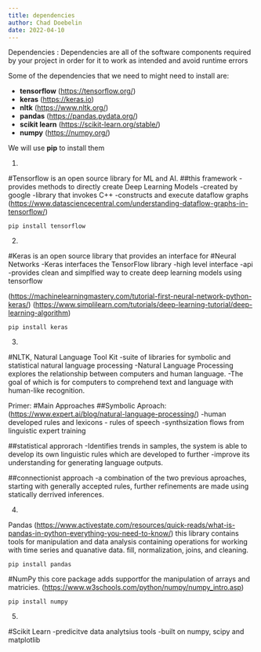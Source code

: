 ```yaml
---
title: dependencies
author: Chad Doebelin
date: 2022-04-10
---
```

Dependencies
: Dependencies are all of the software components required by your project in order for it to work as intended and avoid runtime errors

Some of the dependencies that we need to might need to install are:
- **tensorflow** (https://tensorflow.org/)
- **keras** (https://keras.io)
- **nltk** (https://www.nltk.org/)
- **pandas** (https://pandas.pydata.org/)
- **scikit learn** (https://scikit-learn.org/stable/)
- **numpy** (https://numpy.org/)


We will use **pip** to install them

1.
#Tensorflow is an open source library for ML and AI. 
##this framework
-provides methods to directly create Deep Learning Models
-created by google
-library that invokes C++
-constructs and execute dataflow graphs
(https://www.datasciencecentral.com/understanding-dataflow-graphs-in-tensorflow/)

```
pip install tensorflow
```

2. 
#Keras is an open source library that provides an interface for #Neural Networks
-Keras interfaces the TensorFlow library
-high level interface 
-api
-provides clean and simplfied way to create deep learning models using tensorflow

(https://machinelearningmastery.com/tutorial-first-neural-network-python-keras/)
(https://www.simplilearn.com/tutorials/deep-learning-tutorial/deep-learning-algorithm)


```
pip install keras
```

3.
#NLTK, Natural Language Tool Kit
-suite of libraries for symbolic and statistical natural language processing
-Natural Language Processing explores the relationship between computers and human language.
-The goal of which is for computers to comprehend text and language with human-like recognition.

Primer:
#Main Approaches
##Symbolic Aproach:(https://www.expert.ai/blog/natural-language-processing/)
-human developed rules and lexicons - rules of speech
-synthsization flows from linguistic expert training

##statistical approrach
-Identifies trends in samples, the system is able to develop its own linguistic rules which are developed to further 
-improve its understanding for generating language outputs.

##connectionist approach 
-a combination of the two previous aproaches, starting with generally accepted rules, further refinements are made using statically derrived inferences.

4.

Pandas (https://www.activestate.com/resources/quick-reads/what-is-pandas-in-python-everything-you-need-to-know/)
this library contains tools for manipulation and data analysis 
containing operations for working with time series and quanative data.
fill, normalization, joins, and cleaning.

```
pip install pandas
```


 
#NumPy
this core package adds supportfor the manipulation of arrays and matricies.
(https://www.w3schools.com/python/numpy/numpy_intro.asp)
```
pip install numpy
```

5.
#Scikit Learn
-predicitve data analytsius tools
-built on numpy, scipy and matplotlib
